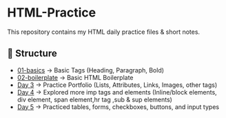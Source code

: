 # HTML-Practice
This repository contains my HTML daily practice files & short notes.


## 📂 Structure
- [01-basics](https://github.com/Kourav0555/HTML-Practice/tree/main/01-basics) → Basic Tags (Heading, Paragraph, Bold)
- [02-boilerplate](https://github.com/Kourav0555/HTML-Practice/tree/main/02-boilerplate) → Basic HTML Boilerplate
- [Day 3](Day%203/README.md) → Practice Portfolio (Lists, Attributes, Links, Images, other tags)
- [Day 4](Day%204/README.md) → Explored more imp tags and elements (Inline/block elements, div element, span element,hr tag ,sub & sup elements)
- [Day 5](https://github.com/Kourav0555/HTML-Learning-Path/tree/main/Day%205) → Practiced tables, forms, checkboxes, buttons, and input types
